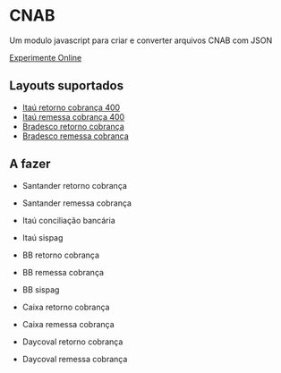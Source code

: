 # CNAB
Um modulo javascript para criar e converter arquivos CNAB com JSON 

[Experimente Online](https://marcodpt.github.io/cnab/)

## Layouts suportados
 - [Itaú retorno cobrança 400](https://download.itau.com.br/bankline/layout_cobranca_400bytes_cnab_itau_mensagem.pdf)
 - [Itaú remessa cobrança 400](https://download.itau.com.br/bankline/layout_cobranca_400bytes_cnab_itau_mensagem.pdf)
 - [Bradesco retorno cobrança](https://banco.bradesco/assets/pessoajuridica/pdf/4008-524-0121-layout-cobranca-versao-portugues.pdf)
 - [Bradesco remessa cobrança](https://banco.bradesco/assets/pessoajuridica/pdf/4008-524-0121-layout-cobranca-versao-portugues.pdf)

## A fazer
 - Santander retorno cobrança
 - Santander remessa cobrança

 - Itaú conciliação bancária
 - Itaú sispag
 - BB retorno cobrança
 - BB remessa cobrança
 - BB sispag
 - Caixa retorno cobrança
 - Caixa remessa cobrança
 - Daycoval retorno cobrança
 - Daycoval remessa cobrança
